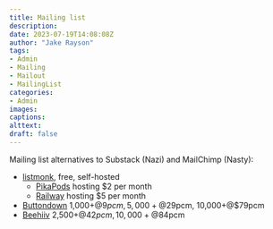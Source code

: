```yaml
---
title: Mailing list
description: 
date: 2023-07-19T14:08:08Z
author: "Jake Rayson"
tags: 
- Admin
- Mailing
- Mailout
- MailingList
categories:
- Admin
images: 
captions:
alttext:
draft: false
---
```


Mailing list alternatives to Substack (Nazi) and MailChimp (Nasty):

* [listmonk](https://listmonk.app/), free, self-hosted
  * [PikaPods](https://www.pikapods.com/apps) hosting $2 per month
  * [Railway](https://railway.app/pricing) hosting $5 per month
* [Buttondown](https://buttondown.email/) 1,000+@$9pcm, 5,000+@$29pcm, 10,000+@$79pcm
* [Beehiiv](https://www.beehiiv.com/pricing) 2,500+@$42pcm, 10,000+@$84pcm
